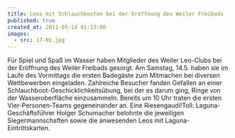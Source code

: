 ```yaml
---
title: Leos mit Schlauchbooten bei der Eröffnung des Weiler Freibads
published: true
created_at: 2011-05-14 01:13:00
images:
  - src: 17-01.jpg
---
```


Für Spiel und Spaß im Wasser haben Mitglieder des Weiler Leo-Clubs bei der Eröffnung des Weiler Freibads gesorgt. Am Samstag, 14.5. haben sie im Laufe des Vormittags die ersten Badegäste zum Mitmachen bei diversen Wettbewerben eingeladen. Zahlreiche Besucher fanden Gefallen an einer Schlauchboot-Geschicklichkeitsübung, bei der es darum ging, Ringe von der Wasseroberfläche einzusammeln. Bereits um 10 Uhr traten die ersten Vier-Personen-Teams gegeneinander an. Eine Riesengaudi!Toll: Laguna-Geschäftsführer Holger Schumacher belohnte die jeweiligen Siegermannschaften sowie die anwesenden Leos mit Laguna-Eintrittskarten.
